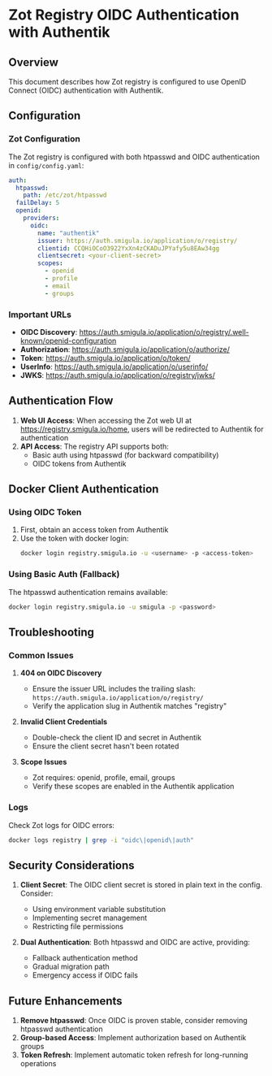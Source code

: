# Zot Registry OIDC Authentication with Authentik

## Overview

This document describes how Zot registry is configured to use OpenID Connect (OIDC) authentication with Authentik.

## Configuration

### Zot Configuration

The Zot registry is configured with both htpasswd and OIDC authentication in `config/config.yaml`:

```yaml
auth:
  htpasswd:
    path: /etc/zot/htpasswd
  failDelay: 5
  openid:
    providers:
      oidc:
        name: "authentik"
        issuer: https://auth.smigula.io/application/o/registry/
        clientid: CCQHiOCoO3922YxXn4zCKADuJPYafy5u8EAw34gg
        clientsecret: <your-client-secret>
        scopes:
          - openid
          - profile
          - email
          - groups
```

### Important URLs

- **OIDC Discovery**: https://auth.smigula.io/application/o/registry/.well-known/openid-configuration
- **Authorization**: https://auth.smigula.io/application/o/authorize/
- **Token**: https://auth.smigula.io/application/o/token/
- **UserInfo**: https://auth.smigula.io/application/o/userinfo/
- **JWKS**: https://auth.smigula.io/application/o/registry/jwks/

## Authentication Flow

1. **Web UI Access**: When accessing the Zot web UI at https://registry.smigula.io/home, users will be redirected to Authentik for authentication
2. **API Access**: The registry API supports both:
   - Basic auth using htpasswd (for backward compatibility)
   - OIDC tokens from Authentik

## Docker Client Authentication

### Using OIDC Token

1. First, obtain an access token from Authentik
2. Use the token with docker login:
   ```bash
   docker login registry.smigula.io -u <username> -p <access-token>
   ```

### Using Basic Auth (Fallback)

The htpasswd authentication remains available:
```bash
docker login registry.smigula.io -u smigula -p <password>
```

## Troubleshooting

### Common Issues

1. **404 on OIDC Discovery**
   - Ensure the issuer URL includes the trailing slash: `https://auth.smigula.io/application/o/registry/`
   - Verify the application slug in Authentik matches "registry"

2. **Invalid Client Credentials**
   - Double-check the client ID and secret in Authentik
   - Ensure the client secret hasn't been rotated

3. **Scope Issues**
   - Zot requires: openid, profile, email, groups
   - Verify these scopes are enabled in the Authentik application

### Logs

Check Zot logs for OIDC errors:
```bash
docker logs registry | grep -i "oidc\|openid\|auth"
```

## Security Considerations

1. **Client Secret**: The OIDC client secret is stored in plain text in the config. Consider:
   - Using environment variable substitution
   - Implementing secret management
   - Restricting file permissions

2. **Dual Authentication**: Both htpasswd and OIDC are active, providing:
   - Fallback authentication method
   - Gradual migration path
   - Emergency access if OIDC fails

## Future Enhancements

1. **Remove htpasswd**: Once OIDC is proven stable, consider removing htpasswd authentication
2. **Group-based Access**: Implement authorization based on Authentik groups
3. **Token Refresh**: Implement automatic token refresh for long-running operations